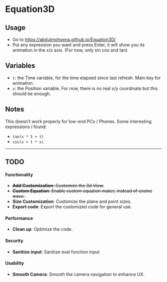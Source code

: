 # Equation3D

## Usage
- Go to https://abdulmohsena.github.io/Equation3D/
- Put any expression you want and press Enter, it will show you its animation in the x/z axis. (For now, only sin cos and tan)


## Variables
- ```t```: the Time variable, for the time elapsed since last refresh. Main key for animation.
- ```x```: the Position variable. For now, there is no real x/y coordinate but this should be enough.

## Notes
This doesn't work properly for low-end PCs / Phones.
Some interesting expressions i found:
- ```tan(x * 5 + t)```
- ```cos(x + t * x)```

---
 
## TODO
#### Functionality
- ~~**Add Customization**: Customize the 3d View.~~
- ~~**Custom Equation**: Enable custom equation maker, instead of cosine wave.~~
- **Size Customization**: Customize the plane and point sizes.
- **Export code**: Export the customized code for general use.

#### Performance
- **Clean up**: Optimize the code.

#### Security
- **Sanitize input**: Sanitize eval function input.

#### Usability
- **Smooth Camera**: Smooth the camera navigation to enhance UX.
